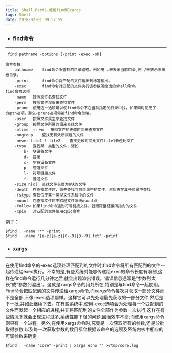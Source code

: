```yaml
---
title: Shell-Part1-使用find和xargs
tags: Shell
date: 2018-02-01 09:57:59
---
```

- ### find命令 

---
~~~
 find pathname -options [-print -exec -ok]
~~~
~~~
命令参数:
    pathname    find命令所查找的目录路径。例如用 .来表示当前目录,用 /来表示系统根目录。
    -print      find命令将匹配的文件输出到标准输出。
    -exec       find命令对匹配的文件执行该参数所给出的shell命令。
find命令选项
    -name   按照文件名查找文件
    -perm   按照文件权限来查找文件
    -prune  使用这一选项可以使find命令不在当前指定的目录中找，如果同时使用了-depth选项，那么-prune选项将被find命令忽略。
    -user   按照文件属主来查找文件
    -group  按照文件所属的组来查找文件
    -mtime　-n +n   按照文件的更改时间来查找文件
    -nogroup    查找无有效所属组的文件
    -newer file1 ! file2    查找更改时间比文件file1新但比文件
    -type   查找某一类型的文件，诸如
        b-  块设备文件
        d-  目录
        c-  字符设备文件
        p-  管道文件
        l-  符号链接文件
        f-  普通文件
    -size n[c]  查找文件长度为n块的文件
    -depth  在查找文件时，首先查找当前目录中的文件，然后再在其子目录中查找
    -fstype 查找位于某一类型文件系统中的文件
    -mount  在查找文件时不跨越文件系统mount点
    -follow 如果find命令遇到符号链接文件，就跟踪至链接所指向的文件
    -cpio   对匹配的文件使用cpio命令
~~~
例子：
~~~
$find . -name "*" -print
$find . -name "[a-z][a-z][0--9][0--9].txt" -print
~~~
- ### xargs

---
在使用find命令的-exec选项处理匹配到的文件时,find命令将所有匹配到的文件一起传递给exec执行。不幸的是,有些系统对能够传递给exec的命令长度有限制,这样在find命令运行几分钟之后,就会出现溢出错误。错误信息通常是“参数列太长”或“参数列溢出”。这就是xargs命令的用处所在,特别是与find命令一起使用。Find命令把匹配到的文件传递给xargs命令,而xargs命令每次只获取一部分文件而不是全部,不像-exec选项那样。这样它可以先处理最先获取的一部分文件,然后是下一批,并如此继续下去。在有些系统中,使用-exec选项会为处理每一个匹配到的文件而发起一个相应的进程,并非将匹配到的文件全部作为参数一次执行;这样在有些情况下就会出现进程过多,系统性能下降的问题,因而效率不高;而使用xargs命令则只有一个进程。另外,在使用xargs命令时,究竟是一次获取所有的参数,还是分批取得参数,以及每一次获取参数的数目都会根据该命令的选项及系统内核中相应的可调参数来确定。
~~~
$find . -name "core" -print | xargs echo "" >/tmp/core.log
~~~
